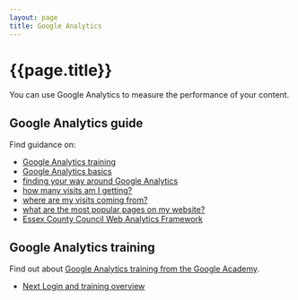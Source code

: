 ```yaml
---
layout: page
title: Google Analytics
---
```

# {{page.title}}

You can use Google Analytics to measure the performance of your content.

## Google Analytics guide

Find guidance on:
*   [Google Analytics training]({{site.baseurl}}/Measuring-success/Google-analytics/Login-and-training-overview)
*   [Google Analytics basics]({{site.baseurl}}/Measuring-success/Google-analytics/Google-analytics-basics)
*   [finding your way around Google Analytics]({{site.baseurl}}/Measuring-success/Google-analytics/Finding-your-way-around)
*   [how many visits am I getting?]({{site.baseurl}}/Measuring-success/Google-analytics/How-many-visits-am-I-getting)
*   [where are my visits coming from?]({{site.baseurl}}/Measuring-success/Google-analytics/Where-are-my-visits-coming-from)
*   [what are the most popular pages on my website?]({{site.baseurl}}/Measuring-success/Google-analytics/What-are-the-most-popular-pages-on-my-website)
*   [Essex County Council Web Analytics Framework]({{site.baseurl}}/Measuring-success/Google-analytics/Ecc-web-analytics-framework)

## Google Analytics training

Find out about [Google Analytics training from the Google Academy]({{site.baseurl}}/Measuring-success/Google-analytics/Google-analytics-further-reading).

<nav class="pagination" aria-label="pagination">
  <ul>
    <li class="next">
      <a href="{{site.baseurl}}/Measuring-success/Google-analytics/Login-and-training-overview">
        <span class="pagination-item">
          <span class="fas fa-arrow-right"></span>Next
        </span>
        <span>Login and training overview</span>
      </a>
    </li>
  </ul>
</nav>
